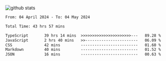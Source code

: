 
![github stats](https://github-readme-stats.vercel.app/api?username=realmahd1&show_icons=true&theme=codeSTACKr&hide_rank=true&count_private=true)

<!--START_SECTION:waka-->

```txt
From: 04 April 2024 - To: 04 May 2024

Total Time: 43 hrs 57 mins

TypeScript       39 hrs 14 mins  >>>>>>>>>>>>>>>>>>>>>>---   89.28 %
JavaScript       2 hrs 40 mins   >>-----------------------   06.09 %
CSS              42 mins         -------------------------   01.60 %
Markdown         40 mins         -------------------------   01.52 %
JSON             16 mins         -------------------------   00.63 %
```

<!--END_SECTION:waka-->
